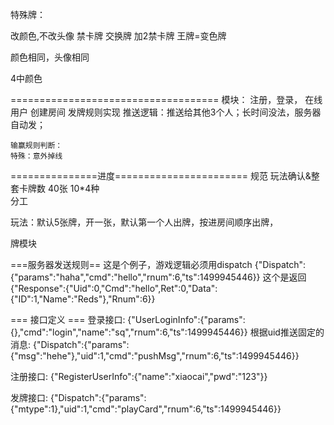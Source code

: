 特殊牌：

改颜色,不改头像
禁卡牌
交换牌
加2禁卡牌
王牌=变色牌

颜色相同，头像相同

4中颜色


====================================
模块：
	注册，登录，
	在线用户
	创建房间
	发牌规则实现
	推送逻辑：推送给其他3个人；长时间没法，服务器自动发；

	输赢规则判断：
	特殊：意外掉线


===============进度=======================
规范
玩法确认&整套卡牌数 40张 10*4种																																																	
分工



玩法：默认5张牌，开一张，默认第一个人出牌，按进房间顺序出牌，

牌模块

===服务器发送规则==
这是个例子，游戏逻辑必须用dispatch
{"Dispatch":{"params":"haha","cmd":"hello","rnum":6,"ts":1499945446}}
这个是返回
{"Response":{"Uid":0,"Cmd":"hello",Ret":0,"Data":{"ID":1,"Name":"Reds"},"Rnum":6}}

=== 接口定义 ===
登录接口:
{"UserLoginInfo":{"params":{},"cmd":"login","name":"sq","rnum":6,"ts":1499945446}}
根据uid推送固定的消息:
{"Dispatch":{"params":{"msg":"hehe"},"uid":1,"cmd":"pushMsg","rnum":6,"ts":1499945446}}

注册接口:
{"RegisterUserInfo":{"name":"xiaocai","pwd":"123"}}

发牌接口:
{"Dispatch":{"params":{"mtype":1},"uid":1,"cmd":"playCard","rnum":6,"ts":1499945446}}




